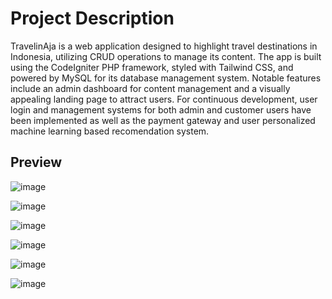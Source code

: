 # Project Description
TravelinAja is a web application designed to highlight travel destinations in Indonesia, utilizing CRUD operations to manage its content. The app is built using the CodeIgniter PHP framework, styled with Tailwind CSS, and powered by MySQL for its database management system. Notable features include an admin dashboard for content management and a visually appealing landing page to attract users.
For continuous development, user login and management systems for both admin and customer users have been implemented as well as the payment gateway and user personalized machine learning based recomendation system.

## Preview

![image](https://github.com/tiarapus/TravelinAja-Web-App/assets/86874248/d0ca0d71-1abc-4a0e-b969-b9e512bee3cf)

![image](https://github.com/tiarapus/TravelinAja-Web-App/assets/86874248/570f0b49-6cc6-4c08-9566-975cac4258be)

![image](https://github.com/tiarapus/TravelinAja-Web-App/assets/86874248/43e9ed62-7d14-45d7-b393-e30ab2127f56)

![image](https://github.com/tiarapus/TravelinAja-Web-App/assets/86874248/ac39cfed-a331-4b12-8b67-656ee8207cfb)

![image](https://github.com/tiarapus/TravelinAja-Web-App/assets/86874248/425890d1-7414-4f2b-8169-91d87196b435)

![image](https://github.com/tiarapus/TravelinAja-Web-App/assets/86874248/ab7d0e31-a84b-4e97-a625-649ab8a92296)



